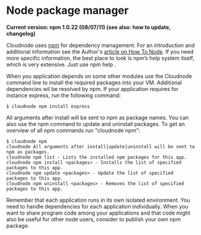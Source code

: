 # Node package manager

__Current version: npm 1.0.22 (08/07/11) (see also: how to update, changelog)__

Cloudnode uses <span class="external">[npm](http://npmjs.org/)</span> for dependency management. For an introduction and additional information see the Author's <span class="external">[article on How To Node](http://howtonode.org/introduction-to-npm)</span>. If you need more specific information, the best place to look is npm’s help system itself, which is very extensive. Just use npm help <topic>.

When you application depends on some other modules use the Cloudnode command line to install the required packages into your VM. Additional dependencies wil be resolved by npm. If your application requires for instance express, run the following command:

    $ cloudnode npm install express

All arguments after install will be sent to npm as package names. You can also use the npm command to update and uninstall packages. To get an overview of all npm commands run "cloudnode npm":

    $ cloudnode npm
    cloudnode All arguments after install|update|uninstall will be sent to npm as packages.
    cloudnode npm list - Lists the installed npm packages for this app.
    cloudnode npm install <packages> - Installs the list of specified packages to this app.
    cloudnode npm update <packages> - Update the list of specified packages to this app.
    cloudnode npm uninstall <packages> - Removes the list of specified packages to this app.

Remember that each application runs in its own isolated environment. You need to handle dependencies for each application individually. When you want to share program code among your applications and that code might also be useful for other node users, consider to publish your own npm package.
